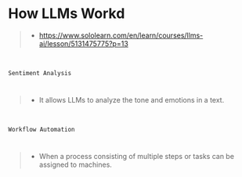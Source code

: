 # How LLMs Workd

> - https://www.sololearn.com/en/learn/courses/llms-ai/lesson/5131475775?p=13

<br />

`Sentiment Analysis`
#

> - It allows LLMs to analyze the tone and emotions in a text.

<br />

`Workflow Automation`
#

> - When a process consisting of multiple steps or tasks can be assigned to machines.
